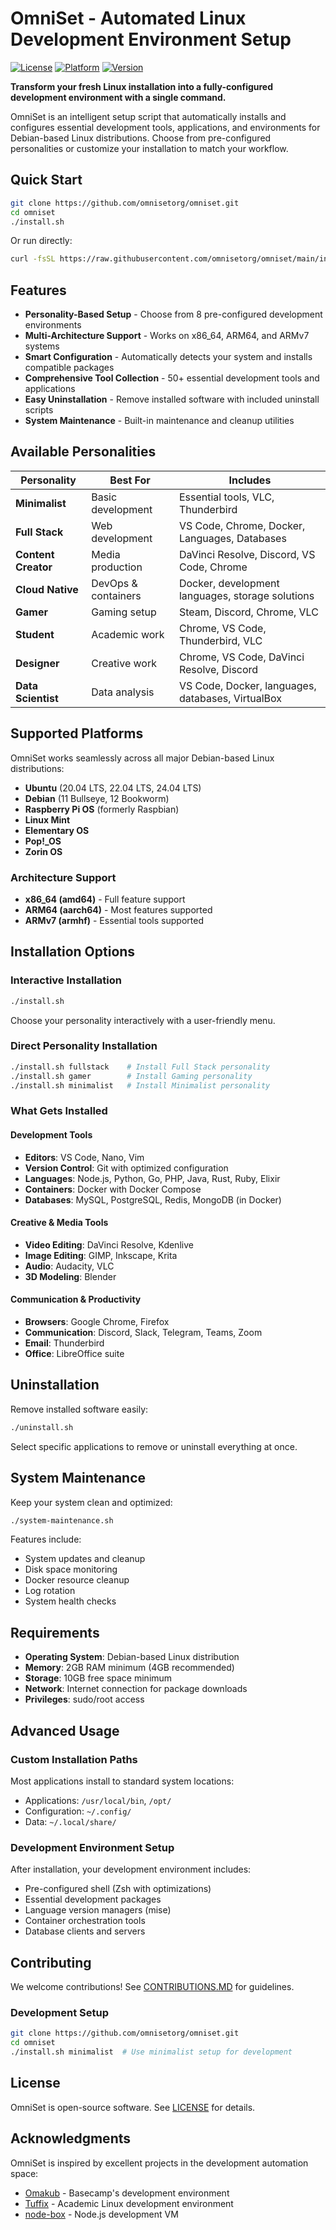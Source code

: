 # OmniSet - Automated Linux Development Environment Setup

[![License](https://img.shields.io/badge/license-MIT-blue.svg)](LICENSE)
[![Platform](https://img.shields.io/badge/platform-Debian%20%7C%20Ubuntu%20%7C%20Raspberry%20Pi-lightgrey.svg)](#supported-platforms)
[![Version](https://img.shields.io/badge/version-0.1.0-green.svg)](version)

**Transform your fresh Linux installation into a fully-configured development environment with a single command.**

OmniSet is an intelligent setup script that automatically installs and configures essential development tools, applications, and environments for Debian-based Linux distributions. Choose from pre-configured personalities or customize your installation to match your workflow.

## Quick Start

```bash
git clone https://github.com/omnisetorg/omniset.git
cd omniset
./install.sh
```

Or run directly:

```bash
curl -fsSL https://raw.githubusercontent.com/omnisetorg/omniset/main/install.sh | bash
```

## Features

- **Personality-Based Setup** - Choose from 8 pre-configured development environments
- **Multi-Architecture Support** - Works on x86_64, ARM64, and ARMv7 systems
- **Smart Configuration** - Automatically detects your system and installs compatible packages
- **Comprehensive Tool Collection** - 50+ essential development tools and applications
- **Easy Uninstallation** - Remove installed software with included uninstall scripts
- **System Maintenance** - Built-in maintenance and cleanup utilities

## Available Personalities

| Personality | Best For | Includes |
|-------------|----------|----------|
| **Minimalist** | Basic development | Essential tools, VLC, Thunderbird |
| **Full Stack** | Web development | VS Code, Chrome, Docker, Languages, Databases |
| **Content Creator** | Media production | DaVinci Resolve, Discord, VS Code, Chrome |
| **Cloud Native** | DevOps & containers | Docker, development languages, storage solutions |
| **Gamer** | Gaming setup | Steam, Discord, Chrome, VLC |
| **Student** | Academic work | Chrome, VS Code, Thunderbird, VLC |
| **Designer** | Creative work | Chrome, VS Code, DaVinci Resolve, Discord |
| **Data Scientist** | Data analysis | VS Code, Docker, languages, databases, VirtualBox |

## Supported Platforms

OmniSet works seamlessly across all major Debian-based Linux distributions:

- **Ubuntu** (20.04 LTS, 22.04 LTS, 24.04 LTS)
- **Debian** (11 Bullseye, 12 Bookworm)
- **Raspberry Pi OS** (formerly Raspbian)
- **Linux Mint**
- **Elementary OS**
- **Pop!_OS**
- **Zorin OS**

### Architecture Support

- **x86_64 (amd64)** - Full feature support
- **ARM64 (aarch64)** - Most features supported
- **ARMv7 (armhf)** - Essential tools supported

## Installation Options

### Interactive Installation

```bash
./install.sh
```

Choose your personality interactively with a user-friendly menu.

### Direct Personality Installation

```bash
./install.sh fullstack    # Install Full Stack personality
./install.sh gamer        # Install Gaming personality
./install.sh minimalist   # Install Minimalist personality
```

### What Gets Installed

#### Development Tools

- **Editors**: VS Code, Nano, Vim
- **Version Control**: Git with optimized configuration
- **Languages**: Node.js, Python, Go, PHP, Java, Rust, Ruby, Elixir
- **Containers**: Docker with Docker Compose
- **Databases**: MySQL, PostgreSQL, Redis, MongoDB (in Docker)

#### Creative & Media Tools

- **Video Editing**: DaVinci Resolve, Kdenlive
- **Image Editing**: GIMP, Inkscape, Krita
- **Audio**: Audacity, VLC
- **3D Modeling**: Blender

#### Communication & Productivity

- **Browsers**: Google Chrome, Firefox
- **Communication**: Discord, Slack, Telegram, Teams, Zoom
- **Email**: Thunderbird
- **Office**: LibreOffice suite

## Uninstallation

Remove installed software easily:

```bash
./uninstall.sh
```

Select specific applications to remove or uninstall everything at once.

## System Maintenance

Keep your system clean and optimized:

```bash
./system-maintenance.sh
```

Features include:

- System updates and cleanup
- Disk space monitoring
- Docker resource cleanup
- Log rotation
- System health checks

## Requirements

- **Operating System**: Debian-based Linux distribution
- **Memory**: 2GB RAM minimum (4GB recommended)
- **Storage**: 10GB free space minimum
- **Network**: Internet connection for package downloads
- **Privileges**: sudo/root access

## Advanced Usage

### Custom Installation Paths

Most applications install to standard system locations:

- Applications: `/usr/local/bin`, `/opt/`
- Configuration: `~/.config/`
- Data: `~/.local/share/`

### Development Environment Setup

After installation, your development environment includes:

- Pre-configured shell (Zsh with optimizations)
- Essential development packages
- Language version managers (mise)
- Container orchestration tools
- Database clients and servers

## Contributing

We welcome contributions! See [CONTRIBUTIONS.MD](CONTRIBUTIONS.MD) for guidelines.

### Development Setup

```bash
git clone https://github.com/omnisetorg/omniset.git
cd omniset
./install.sh minimalist  # Use minimalist setup for development
```

## License

OmniSet is open-source software. See [LICENSE](LICENSE) for details.

## Acknowledgments

OmniSet is inspired by excellent projects in the development automation space:

- [Omakub](https://github.com/basecamp/omakub) - Basecamp's development environment
- [Tuffix](https://github.com/kevinwortman/tuffix) - Academic Linux development environment
- [node-box](https://github.com/ProfAvery/node-box) - Node.js development VM
